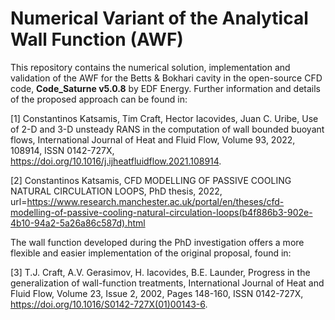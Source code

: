 # Numerical Variant of the Analytical Wall Function (AWF)
This repository contains the numerical solution, implementation and validation of the AWF for the Betts & Bokhari cavity in the open-source CFD code, **Code_Saturne v5.0.8** by EDF Energy. Further information and details of the proposed approach can be found in:

[1] Constantinos Katsamis, Tim Craft, Hector Iacovides, Juan C. Uribe, Use of 2-D and 3-D unsteady RANS in the computation of wall bounded buoyant flows,
International Journal of Heat and Fluid Flow, Volume 93, 2022, 108914, ISSN 0142-727X, https://doi.org/10.1016/j.ijheatfluidflow.2021.108914.

[2] Constantinos Katsamis, CFD MODELLING OF PASSIVE COOLING NATURAL CIRCULATION LOOPS, PhD thesis, 2022, url=https://www.research.manchester.ac.uk/portal/en/theses/cfd-modelling-of-passive-cooling-natural-circulation-loops(b4f886b3-902e-4b10-94a2-5a26a86c587d).html

The wall function developed during the PhD investigation offers a more flexible and easier implementation of the original proposal, found in:

[3] T.J. Craft, A.V. Gerasimov, H. Iacovides, B.E. Launder, Progress in the generalization of wall-function treatments,
International Journal of Heat and Fluid Flow, Volume 23, Issue 2, 2002, Pages 148-160, ISSN 0142-727X, https://doi.org/10.1016/S0142-727X(01)00143-6.
